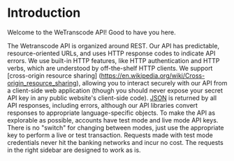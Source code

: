 # Introduction

Welcome to the WeTranscode API! Good to have you here.

The Wetranscode API is organized around REST. Our API has predictable, resource-oriented URLs, and uses HTTP response codes to indicate API errors. 
We use built-in HTTP features, like HTTP authentication and HTTP verbs, which are understood by off-the-shelf HTTP clients. 
We support [cross-origin resource sharing] (https://en.wikipedia.org/wiki/Cross-origin_resource_sharing), allowing you to interact securely with our API from a client-side web application (though you should never expose your secret API key in any public website's client-side code). 
[JSON](http://www.json.org/) is returned by all API responses, including errors, although our API libraries convert responses to appropriate language-specific objects.
To make the API as explorable as possible, accounts have test mode and live mode API keys. 
There is no "switch" for changing between modes, just use the appropriate key to perform a live or test transaction. 
Requests made with test mode credentials never hit the banking networks and incur no cost.
The requests in the right sidebar are designed to work as is. 
